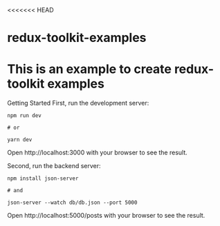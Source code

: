 <<<<<<< HEAD

# redux-toolkit-examples

# This is an example to create redux-toolkit examples

Getting Started
First, run the development server:

```
npm run dev

# or

yarn dev
```

Open http://localhost:3000 with your browser to see the result.

Second, run the backend server:

```
npm install json-server

# and

json-server --watch db/db.json --port 5000
```

Open http://localhost:5000/posts with your browser to see the result.
